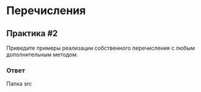# Перечисления

## Практика #2

Приведите примеры реализации собственного перечисления c любым дополнительным методом.

### Ответ

Папка src